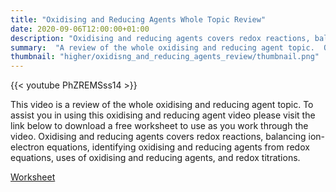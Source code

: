 ```yaml
---
title: "Oxidising and Reducing Agents Whole Topic Review"
date: 2020-09-06T12:00:00+01:00
description: "Oxidising and reducing agents covers redox reactions, balancing ion-electron equations, indentifying oxidising and reducing agents from redox equations, uses of oxidising and reducing agents, and redox titrations"
summary:  "A review of the whole oxidising and reducing agent topic.  Oxidising and reducing agents covers redox reactions, balancing ion-electron equations, identifying oxidising and reducing agents from redox equations, uses of oxidising and reducing agents, and redox titrations."
thumbnail: "higher/oxidisng_and_reducing_agents_review/thumbnail.png"
---
```

{{< youtube PhZREMSss14 >}}

This video is a review of the whole oxidising and reducing agent topic.  To assist you in using this oxidising and reducing agent video please visit the link below to download a free worksheet to use as you work through the video.  Oxidising and reducing agents covers redox reactions, balancing ion-electron equations, identifying oxidising and reducing agents from redox equations, uses of oxidising and reducing agents, and redox titrations.

[Worksheet](OxidisingAndReducingAgents.pdf)
